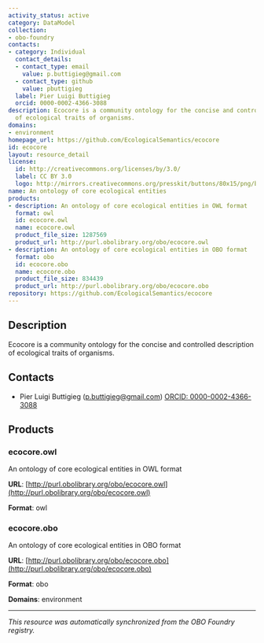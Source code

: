 ```yaml
---
activity_status: active
category: DataModel
collection:
- obo-foundry
contacts:
- category: Individual
  contact_details:
  - contact_type: email
    value: p.buttigieg@gmail.com
  - contact_type: github
    value: pbuttigieg
  label: Pier Luigi Buttigieg
  orcid: 0000-0002-4366-3088
description: Ecocore is a community ontology for the concise and controlled description
  of ecological traits of organisms.
domains:
- environment
homepage_url: https://github.com/EcologicalSemantics/ecocore
id: ecocore
layout: resource_detail
license:
  id: http://creativecommons.org/licenses/by/3.0/
  label: CC BY 3.0
  logo: http://mirrors.creativecommons.org/presskit/buttons/80x15/png/by.png
name: An ontology of core ecological entities
products:
- description: An ontology of core ecological entities in OWL format
  format: owl
  id: ecocore.owl
  name: ecocore.owl
  product_file_size: 1287569
  product_url: http://purl.obolibrary.org/obo/ecocore.owl
- description: An ontology of core ecological entities in OBO format
  format: obo
  id: ecocore.obo
  name: ecocore.obo
  product_file_size: 834439
  product_url: http://purl.obolibrary.org/obo/ecocore.obo
repository: https://github.com/EcologicalSemantics/ecocore
---
```

## Description

Ecocore is a community ontology for the concise and controlled description of ecological traits of organisms.

## Contacts

- Pier Luigi Buttigieg (p.buttigieg@gmail.com) [ORCID: 0000-0002-4366-3088](https://orcid.org/0000-0002-4366-3088)

## Products

### ecocore.owl

An ontology of core ecological entities in OWL format

**URL**: [http://purl.obolibrary.org/obo/ecocore.owl](http://purl.obolibrary.org/obo/ecocore.owl)

**Format**: owl

### ecocore.obo

An ontology of core ecological entities in OBO format

**URL**: [http://purl.obolibrary.org/obo/ecocore.obo](http://purl.obolibrary.org/obo/ecocore.obo)

**Format**: obo

**Domains**: environment

---

*This resource was automatically synchronized from the OBO Foundry registry.*